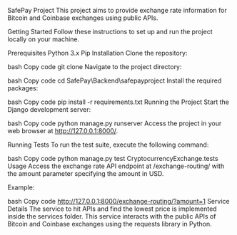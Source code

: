 SafePay Project
This project aims to provide exchange rate information for Bitcoin and Coinbase exchanges using public APIs.

Getting Started
Follow these instructions to set up and run the project locally on your machine.

Prerequisites
Python 3.x
Pip
Installation
Clone the repository:

bash
Copy code
git clone <repository-url>
Navigate to the project directory:

bash
Copy code
cd SafePay\Backend\safepayproject
Install the required packages:

bash
Copy code
pip install -r requirements.txt
Running the Project
Start the Django development server:

bash
Copy code
python manage.py runserver
Access the project in your web browser at http://127.0.0.1:8000/.

Running Tests
To run the test suite, execute the following command:

bash
Copy code
python manage.py test CryptocurrencyExchange.tests
Usage
Access the exchange rate API endpoint at /exchange-routing/ with the amount parameter specifying the amount in USD.

Example:

bash
Copy code
http://127.0.0.1:8000/exchange-routing/?amount=1
Service Details
The service to hit APIs and find the lowest price is implemented inside the services folder. This service interacts with the public APIs of Bitcoin and Coinbase exchanges using the requests library in Python.